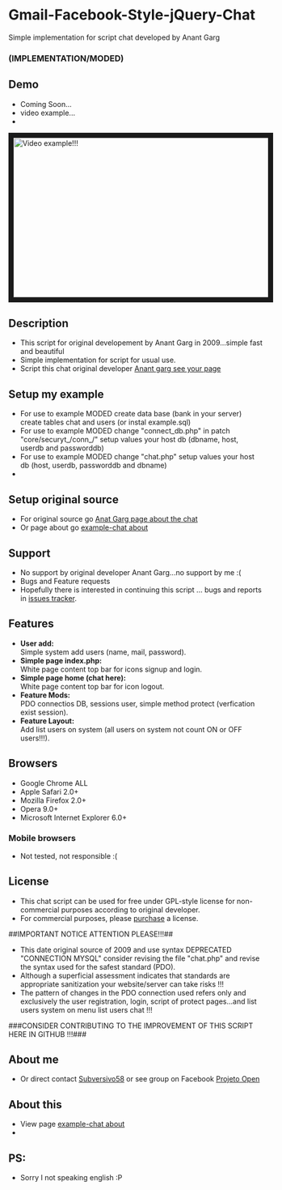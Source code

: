 Gmail-Facebook-Style-jQuery-Chat
================================

Simple implementation for script chat developed by Anant Garg

### (IMPLEMENTATION/MODED)

## Demo
* Coming Soon...
* video example...
* 

<a href="http://www.youtube.com/watch?feature=player_embedded&v=Pwgg-3xd9YM
" target="_blank"><img src="http://img.youtube.com/vi/Pwgg-3xd9YM/0.jpg" 
alt="Video example!!!" width="560" height="315" border="10" /></a>


## Description
* This script for original developement by Anant Garg in 2009...simple fast and beautiful
* Simple implementation for script for usual use.
* Script this chat original developer [Anant garg see your page](http://anantgarg.com/2009/05/13/gmail-facebook-style-jquery-chat/)

## Setup my example
* For use to example MODED create data base (bank in your server) create tables chat and users (or instal example.sql)
* For use to example MODED change "connect_db.php" in patch "core/securyt_/conn_/" setup values your host db (dbname, host, userdb and passworddb)
* For use to example MODED change "chat.php" setup values your host db (host, userdb, passworddb and dbname)
* 

## Setup original source
* For original source go [Anat Garg page about the chat](http://anantgarg.com/2009/05/13/gmail-facebook-style-jquery-chat/)
* Or page about go [example-chat about](http://developer58.tk/demo/chat-example/)

## Support

* No support by original developer Anant Garg...no support by me :(
* Bugs and Feature requests  
* Hopefully there is interested in continuing this script ... bugs and reports in [issues tracker](https://github.com/subversivo58/Gmail-Facebook-Style-jQuery-Chat/issues).

## Features
* **User add:**  
  Simple system add users (name, mail, password).
* **Simple page index.php:**  
  White page content top bar for icons signup and login.
* **Simple page home (chat here):**  
  White page content top bar for icon logout.
* **Feature Mods:**  
  PDO connectios DB, sessions user, simple method protect (verfication exist session).
* **Feature Layout:**  
  Add list users on system (all users on system not count ON or OFF users!!!).

  
## Browsers

* Google Chrome ALL
* Apple Safari 2.0+
* Mozilla Firefox 2.0+
* Opera 9.0+
* Microsoft Internet Explorer 6.0+

### Mobile browsers
* Not tested, not responsible :(

## License
* This chat script can be used for free under GPL-style license for non-commercial purposes according to original developer.
* For commercial purposes, please [purchase](http://www.cometchat.com/?r=ag) a license.

##IMPORTANT NOTICE ATTENTION PLEASE!!!##
* This date original source of 2009 and use syntax DEPRECATED "CONNECTION MYSQL" consider revising the file "chat.php" and revise the syntax used for the safest standard (PDO).
* Although a superficial assessment indicates that standards are appropriate sanitization your website/server can take risks !!!
* The pattern of changes in the PDO connection used refers only and exclusively the user registration, login, script of protect pages...and list users system on menu list users chat !!!

###CONSIDER CONTRIBUTING TO THE IMPROVEMENT OF THIS SCRIPT HERE IN GITHUB !!!###


## About me
* Or direct contact [Subversivo58](https://www.facebook.com/subversivo58) or see group on Facebook [Projeto Open](https://www.facebook.com/groups/projeto.open/)

## About this
* View page [example-chat about](http://developer58.tk/demo/chat-example/)
* 

## PS:
* Sorry I not speaking english :P
